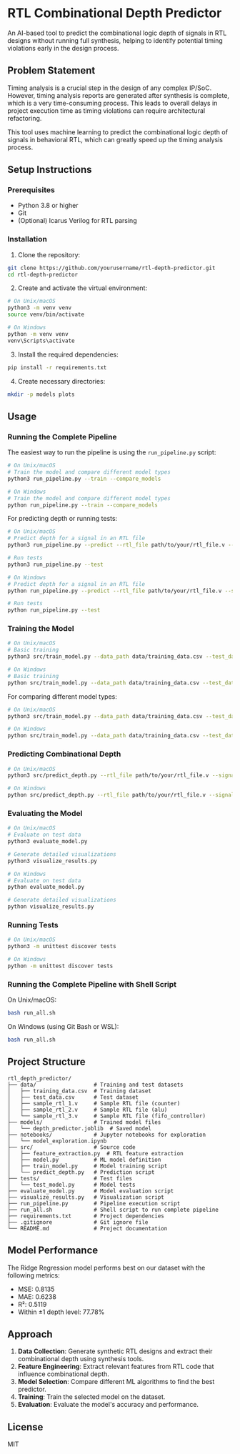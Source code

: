 # RTL Combinational Depth Predictor

An AI-based tool to predict the combinational logic depth of signals in RTL designs without running full synthesis, helping to identify potential timing violations early in the design process.

## Problem Statement

Timing analysis is a crucial step in the design of any complex IP/SoC. However, timing analysis reports are generated after synthesis is complete, which is a very time-consuming process. This leads to overall delays in project execution time as timing violations can require architectural refactoring.

This tool uses machine learning to predict the combinational logic depth of signals in behavioral RTL, which can greatly speed up the timing analysis process.

## Setup Instructions

### Prerequisites

- Python 3.8 or higher
- Git
- (Optional) Icarus Verilog for RTL parsing

### Installation

1. Clone the repository:

```bash
git clone https://github.com/yourusername/rtl-depth-predictor.git
cd rtl-depth-predictor
```

2. Create and activate the virtual environment:

```bash
# On Unix/macOS
python3 -m venv venv
source venv/bin/activate

# On Windows
python -m venv venv
venv\Scripts\activate
```

3. Install the required dependencies:

```bash
pip install -r requirements.txt
```

4. Create necessary directories:

```bash
mkdir -p models plots
```

## Usage

### Running the Complete Pipeline

The easiest way to run the pipeline is using the `run_pipeline.py` script:

```bash
# On Unix/macOS
# Train the model and compare different model types
python3 run_pipeline.py --train --compare_models

# On Windows
# Train the model and compare different model types
python run_pipeline.py --train --compare_models
```

For predicting depth or running tests:

```bash
# On Unix/macOS
# Predict depth for a signal in an RTL file
python3 run_pipeline.py --predict --rtl_file path/to/your/rtl_file.v --signal signal_name

# Run tests
python3 run_pipeline.py --test

# On Windows
# Predict depth for a signal in an RTL file
python run_pipeline.py --predict --rtl_file path/to/your/rtl_file.v --signal signal_name

# Run tests
python run_pipeline.py --test
```

### Training the Model

```bash
# On Unix/macOS
# Basic training
python3 src/train_model.py --data_path data/training_data.csv --test_data_path data/test_data.csv --model_output models/depth_predictor.joblib

# On Windows
# Basic training
python src/train_model.py --data_path data/training_data.csv --test_data_path data/test_data.csv --model_output models/depth_predictor.joblib
```

For comparing different model types:

```bash
# On Unix/macOS
python3 src/train_model.py --data_path data/training_data.csv --test_data_path data/test_data.csv --model_output models/depth_predictor.joblib --compare_models --plot_results

# On Windows
python src/train_model.py --data_path data/training_data.csv --test_data_path data/test_data.csv --model_output models/depth_predictor.joblib --compare_models --plot_results
```

### Predicting Combinational Depth

```bash
# On Unix/macOS
python3 src/predict_depth.py --rtl_file path/to/your/rtl_file.v --signal signal_name --model_path models/depth_predictor.joblib

# On Windows
python src/predict_depth.py --rtl_file path/to/your/rtl_file.v --signal signal_name --model_path models/depth_predictor.joblib
```

### Evaluating the Model

```bash
# On Unix/macOS
# Evaluate on test data
python3 evaluate_model.py

# Generate detailed visualizations
python3 visualize_results.py

# On Windows
# Evaluate on test data
python evaluate_model.py

# Generate detailed visualizations
python visualize_results.py
```

### Running Tests

```bash
# On Unix/macOS
python3 -m unittest discover tests

# On Windows
python -m unittest discover tests
```

### Running the Complete Pipeline with Shell Script

On Unix/macOS:

```bash
bash run_all.sh
```

On Windows (using Git Bash or WSL):

```bash
bash run_all.sh
```

## Project Structure

```
rtl_depth_predictor/
├── data/                  # Training and test datasets
│   ├── training_data.csv  # Training dataset
│   ├── test_data.csv      # Test dataset
│   ├── sample_rtl_1.v     # Sample RTL file (counter)
│   ├── sample_rtl_2.v     # Sample RTL file (alu)
│   └── sample_rtl_3.v     # Sample RTL file (fifo_controller)
├── models/                # Trained model files
│   └── depth_predictor.joblib  # Saved model
├── notebooks/             # Jupyter notebooks for exploration
│   └── model_exploration.ipynb
├── src/                   # Source code
│   ├── feature_extraction.py  # RTL feature extraction
│   ├── model.py           # ML model definition
│   ├── train_model.py     # Model training script
│   └── predict_depth.py   # Prediction script
├── tests/                 # Test files
│   └── test_model.py      # Model tests
├── evaluate_model.py      # Model evaluation script
├── visualize_results.py   # Visualization script
├── run_pipeline.py        # Pipeline execution script
├── run_all.sh             # Shell script to run complete pipeline
├── requirements.txt       # Project dependencies
├── .gitignore             # Git ignore file
└── README.md              # Project documentation
```

## Model Performance

The Ridge Regression model performs best on our dataset with the following metrics:

- MSE: 0.8135
- MAE: 0.6238
- R²: 0.5119
- Within ±1 depth level: 77.78%

## Approach

1. **Data Collection**: Generate synthetic RTL designs and extract their combinational depth using synthesis tools.
2. **Feature Engineering**: Extract relevant features from RTL code that influence combinational depth.
3. **Model Selection**: Compare different ML algorithms to find the best predictor.
4. **Training**: Train the selected model on the dataset.
5. **Evaluation**: Evaluate the model's accuracy and performance.

## License

MIT
